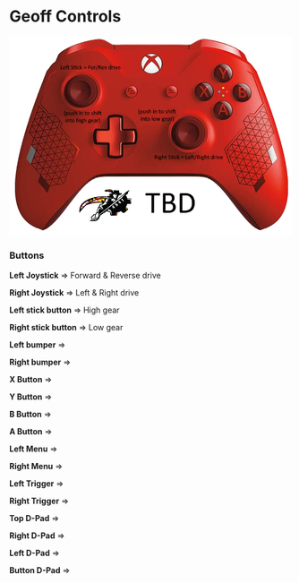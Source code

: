 # Geoff Controls

![Controller Format](https://github.com/cavineers/RobotCode2020/blob/TheMess/controller_mapped.png)

### Buttons

**Left Joystick** => Forward & Reverse drive

**Right Joystick** => Left & Right drive

**Left stick button** => High gear

**Right stick button** => Low gear

**Left bumper** =>

**Right bumper** =>

**X Button** =>

**Y Button** =>

**B Button** =>

**A Button** =>

**Left Menu** =>

**Right Menu** =>

**Left Trigger** =>

**Right Trigger** =>

**Top D-Pad** =>

**Right D-Pad** =>

**Left D-Pad** =>

**Button D-Pad** =>
